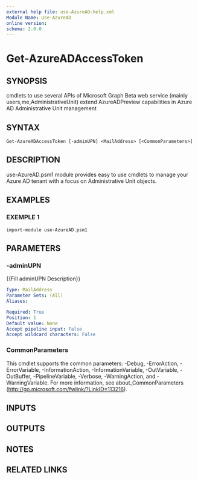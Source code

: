 ```yaml
---
external help file: use-AzureAD-help.xml
Module Name: Use-AzureAD
online version:
schema: 2.0.0
---
```


# Get-AzureADAccessToken

## SYNOPSIS
cmdlets to use several APIs of Microsoft Graph Beta web service (mainly users,me,AdministrativeUnit)
extend AzureADPreview capabilities in Azure AD Administrative Unit management

## SYNTAX

```
Get-AzureADAccessToken [-adminUPN] <MailAddress> [<CommonParameters>]
```

## DESCRIPTION
use-AzureAD.psm1 module provides easy to use cmdlets to manage your Azure AD tenant with a focus on Administrative Unit objects.

## EXAMPLES

### EXEMPLE 1
```
import-module use-AzureAD.psm1
```

## PARAMETERS

### -adminUPN
{{Fill adminUPN Description}}

```yaml
Type: MailAddress
Parameter Sets: (All)
Aliases:

Required: True
Position: 1
Default value: None
Accept pipeline input: False
Accept wildcard characters: False
```

### CommonParameters
This cmdlet supports the common parameters: -Debug, -ErrorAction, -ErrorVariable, -InformationAction, -InformationVariable, -OutVariable, -OutBuffer, -PipelineVariable, -Verbose, -WarningAction, and -WarningVariable.
For more information, see about_CommonParameters (http://go.microsoft.com/fwlink/?LinkID=113216).

## INPUTS

## OUTPUTS

## NOTES

## RELATED LINKS
